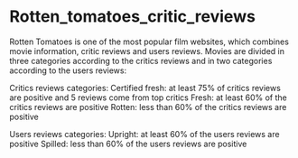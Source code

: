 # Rotten_tomatoes_critic_reviews

Rotten Tomatoes is one of the most popular film websites, which combines movie information, critic reviews and users reviews.
Movies are divided in three categories according to the critics reviews and in two categories according to the users reviews:

Critics reviews categories:
Certified fresh: at least 75% of critics reviews are positive and 5 reviews come from top critics
Fresh: at least 60% of the critics reviews are positive
Rotten: less than 60% of the critics reviews are positive

Users reviews categories:
Upright: at least 60% of the users reviews are positive
Spilled: less than 60% of the users reviews are positive
